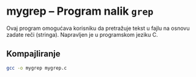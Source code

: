 # mygrep – Program nalik `grep`

Ovaj program omogućava korisniku da pretražuje tekst u fajlu na osnovu zadate reči (stringa). Napravljen je u programskom jeziku C.

## Kompajliranje

```bash
gcc -o mygrep mygrep.c

